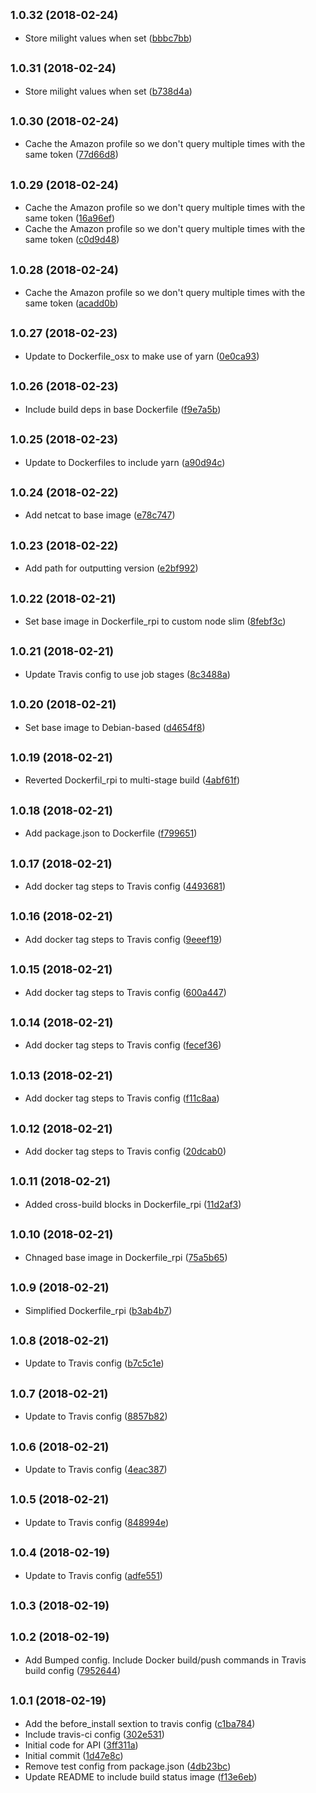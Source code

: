 <a name="1.0.32"></a>
## <small>1.0.32 (2018-02-24)</small>

* Store milight values when set ([bbbc7bb](https://github.com/leafuk/homeautomation-api/commit/bbbc7bb))



<a name="1.0.31"></a>
## <small>1.0.31 (2018-02-24)</small>

* Store milight values when set ([b738d4a](https://github.com/leafuk/homeautomation-api/commit/b738d4a))



<a name="1.0.30"></a>
## <small>1.0.30 (2018-02-24)</small>

* Cache the Amazon profile so we don't query multiple times with the same token ([77d66d8](https://github.com/leafuk/homeautomation-api/commit/77d66d8))



<a name="1.0.29"></a>
## <small>1.0.29 (2018-02-24)</small>

* Cache the Amazon profile so we don't query multiple times with the same token ([16a96ef](https://github.com/leafuk/homeautomation-api/commit/16a96ef))
* Cache the Amazon profile so we don't query multiple times with the same token ([c0d9d48](https://github.com/leafuk/homeautomation-api/commit/c0d9d48))



<a name="1.0.28"></a>
## <small>1.0.28 (2018-02-24)</small>

* Cache the Amazon profile so we don't query multiple times with the same token ([acadd0b](https://github.com/leafuk/homeautomation-api/commit/acadd0b))



<a name="1.0.27"></a>
## <small>1.0.27 (2018-02-23)</small>

* Update to Dockerfile_osx to make use of yarn ([0e0ca93](https://github.com/leafuk/homeautomation-api/commit/0e0ca93))



<a name="1.0.26"></a>
## <small>1.0.26 (2018-02-23)</small>

* Include build deps in base Dockerfile ([f9e7a5b](https://github.com/leafuk/homeautomation-api/commit/f9e7a5b))



<a name="1.0.25"></a>
## <small>1.0.25 (2018-02-23)</small>

* Update to Dockerfiles to include yarn ([a90d94c](https://github.com/leafuk/homeautomation-api/commit/a90d94c))



<a name="1.0.24"></a>
## <small>1.0.24 (2018-02-22)</small>

* Add netcat to base image ([e78c747](https://github.com/leafuk/homeautomation-api/commit/e78c747))



<a name="1.0.23"></a>
## <small>1.0.23 (2018-02-22)</small>

* Add path for outputting version ([e2bf992](https://github.com/leafuk/homeautomation-api/commit/e2bf992))



<a name="1.0.22"></a>
## <small>1.0.22 (2018-02-21)</small>

* Set base image in Dockerfile_rpi to custom node slim ([8febf3c](https://github.com/leafuk/milight-web/commit/8febf3c))



<a name="1.0.21"></a>
## <small>1.0.21 (2018-02-21)</small>

* Update Travis config to use job stages ([8c3488a](https://github.com/leafuk/milight-web/commit/8c3488a))



<a name="1.0.20"></a>
## <small>1.0.20 (2018-02-21)</small>

* Set base image to Debian-based ([d4654f8](https://github.com/leafuk/milight-web/commit/d4654f8))



<a name="1.0.19"></a>
## <small>1.0.19 (2018-02-21)</small>

* Reverted Dockerfil_rpi to multi-stage build ([4abf61f](https://github.com/leafuk/milight-web/commit/4abf61f))



<a name="1.0.18"></a>
## <small>1.0.18 (2018-02-21)</small>

* Add package.json to Dockerfile ([f799651](https://github.com/leafuk/milight-web/commit/f799651))



<a name="1.0.17"></a>
## <small>1.0.17 (2018-02-21)</small>

* Add docker tag steps to Travis config ([4493681](https://github.com/leafuk/milight-web/commit/4493681))



<a name="1.0.16"></a>
## <small>1.0.16 (2018-02-21)</small>

* Add docker tag steps to Travis config ([9eeef19](https://github.com/leafuk/milight-web/commit/9eeef19))



<a name="1.0.15"></a>
## <small>1.0.15 (2018-02-21)</small>

* Add docker tag steps to Travis config ([600a447](https://github.com/leafuk/milight-web/commit/600a447))



<a name="1.0.14"></a>
## <small>1.0.14 (2018-02-21)</small>

* Add docker tag steps to Travis config ([fecef36](https://github.com/leafuk/milight-web/commit/fecef36))



<a name="1.0.13"></a>
## <small>1.0.13 (2018-02-21)</small>

* Add docker tag steps to Travis config ([f11c8aa](https://github.com/leafuk/milight-web/commit/f11c8aa))



<a name="1.0.12"></a>
## <small>1.0.12 (2018-02-21)</small>

* Add docker tag steps to Travis config ([20dcab0](https://github.com/leafuk/milight-web/commit/20dcab0))



<a name="1.0.11"></a>
## <small>1.0.11 (2018-02-21)</small>

* Added cross-build blocks in Dockerfile_rpi ([11d2af3](https://github.com/leafuk/milight-web/commit/11d2af3))



<a name="1.0.10"></a>
## <small>1.0.10 (2018-02-21)</small>

* Chnaged base image in Dockerfile_rpi ([75a5b65](https://github.com/leafuk/milight-web/commit/75a5b65))



<a name="1.0.9"></a>
## <small>1.0.9 (2018-02-21)</small>

* Simplified Dockerfile_rpi ([b3ab4b7](https://github.com/leafuk/milight-web/commit/b3ab4b7))



<a name="1.0.8"></a>
## <small>1.0.8 (2018-02-21)</small>

* Update to Travis config ([b7c5c1e](https://github.com/leafuk/milight-web/commit/b7c5c1e))



<a name="1.0.7"></a>
## <small>1.0.7 (2018-02-21)</small>

* Update to Travis config ([8857b82](https://github.com/leafuk/milight-web/commit/8857b82))



<a name="1.0.6"></a>
## <small>1.0.6 (2018-02-21)</small>

* Update to Travis config ([4eac387](https://github.com/leafuk/milight-web/commit/4eac387))



<a name="1.0.5"></a>
## <small>1.0.5 (2018-02-21)</small>

* Update to Travis config ([848994e](https://github.com/leafuk/milight-web/commit/848994e))



<a name="1.0.4"></a>
## <small>1.0.4 (2018-02-19)</small>

* Update to Travis config ([adfe551](https://github.com/leafuk/milight-web/commit/adfe551))



<a name="1.0.3"></a>
## <small>1.0.3 (2018-02-19)</small>




<a name="1.0.2"></a>
## <small>1.0.2 (2018-02-19)</small>

* Add Bumped config. Include Docker build/push commands in Travis build config ([7952644](https://github.com/leafuk/milight-web/commit/7952644))



<a name="1.0.1"></a>
## <small>1.0.1 (2018-02-19)</small>

* Add the before_install sextion to travis config ([c1ba784](https://github.com/leafuk/milight-web/commit/c1ba784))
* Include travis-ci config ([302e531](https://github.com/leafuk/milight-web/commit/302e531))
* Initial code for API ([3ff311a](https://github.com/leafuk/milight-web/commit/3ff311a))
* Initial commit ([1d47e8c](https://github.com/leafuk/milight-web/commit/1d47e8c))
* Remove test config from package.json ([4db23bc](https://github.com/leafuk/milight-web/commit/4db23bc))
* Update README to include build status image ([f13e6eb](https://github.com/leafuk/milight-web/commit/f13e6eb))



